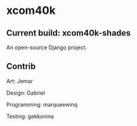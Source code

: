 # xcom40k

## Current build: xcom40k-shades

An open-source Django project.

## Contrib

Art: Jemar

Design: Gabriel

Programming: marqueewinq

Testing: gekkonina
